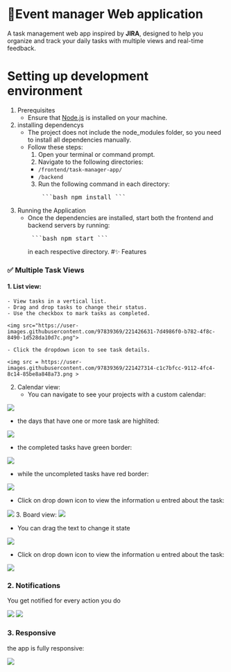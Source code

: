 # 📅Event manager Web application

A task management web app inspired by **JIRA**, designed to help you organize and track your daily tasks with multiple views and real-time feedback.
# Setting up development environment
  1. Prerequisites
      - Ensure that [Node.js](https://nodejs.org/en/) is installed on your machine.
  2. installing dependencys 
      - The project does not include the node_modules folder, so you need to install all dependencies manually.
      - Follow these steps:
        1. Open your terminal or command prompt.
        2. Navigate to the following directories:
          - ```/frontend/task-manager-app/```
          - ```/backend```
        3. Run the following command in each directory:
           <pre> ```bash npm install ``` </pre>
  3. Running the Application
      - Once the dependencies are installed, start both the frontend and backend servers by running:
        <pre> ```bash npm start ``` </pre>
        in each respective directory.
#✨ Features
### ✅ Multiple Task Views
  
#### 1. List view:
    - View tasks in a vertical list.
    - Drag and drop tasks to change their status.
    - Use the checkbox to mark tasks as completed.
    
    <img src="https://user-images.githubusercontent.com/97839369/221426631-7d4986f0-b782-4f8c-8490-1d528da10d7c.png">
  
    - Click the dropdown icon to see task details.
    
    <img src = https://user-images.githubusercontent.com/97839369/221427314-c1c7bfcc-9112-4fc4-8c14-85be8a848a73.png >

2. Calendar view:
   - You can navigate to see your projects with a custom calendar:
   
  <img src = https://user-images.githubusercontent.com/97839369/221427778-d465c244-1f30-4f1a-86ff-8741373a05d4.png >
  
  - the days that have one or more task are highlited:
 
  <img src=https://user-images.githubusercontent.com/97839369/221428621-67ad5d24-c7ab-4e46-9344-71276222f6c4.png>
      
  - the completed tasks have green border:
 <img src = https://user-images.githubusercontent.com/97839369/221428475-40603cc6-8997-41e0-b43e-4a3a59d53bfd.png >
      
  - while the uncompleted tasks have red border:
   <img src = https://user-images.githubusercontent.com/97839369/221428454-54d3cb70-d66b-4bba-bfde-68e9642955a7.png >
     

  - Click on drop down icon to view the information u entred about the task:
  <img src = https://user-images.githubusercontent.com/97839369/221429117-51c56178-4b38-4d4b-b1ab-5c1ed0931f84.png >
3. Board view:
<img src= https://user-images.githubusercontent.com/97839369/221428865-d764280c-b844-4c6a-8abb-b89102efff0b.png >

  - You can drag the text to change it state
<img src = https://user-images.githubusercontent.com/97839369/221429038-ccfaf181-0068-49c2-9deb-7de97034bf0b.png >
  
  - Click on drop down icon to view the information u entred about the task:
 
 <img src = https://user-images.githubusercontent.com/97839369/221429156-ebac37be-ed09-4f0d-a36d-144da848ffe9.png>

### 2. Notifications
<p> You get notified for every action you do </p>
 <img src = https://user-images.githubusercontent.com/97839369/221429251-af13e90e-e49b-497c-8b51-c8447ddd841a.png> 
 <img src = https://user-images.githubusercontent.com/97839369/221429277-e72093ca-3064-4c08-a35d-c23728c4b8d5.png >

### 3. Responsive
the app is fully responsive:

<img src = https://user-images.githubusercontent.com/97839369/221429396-f643edef-10f3-471b-99d3-1dd4689408d4.png >

          


